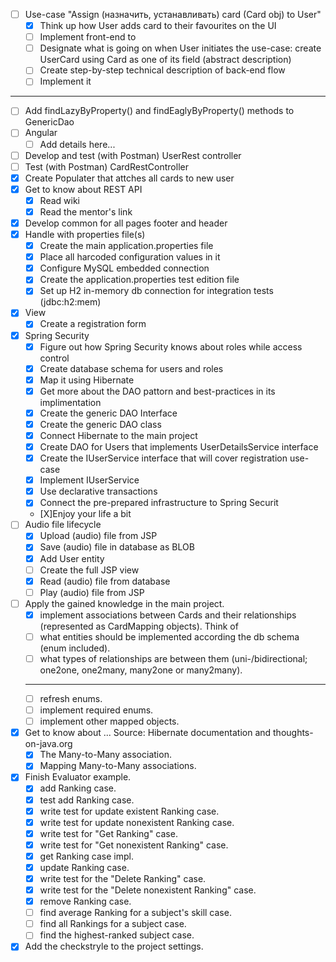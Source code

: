 - [ ] Use-case "Assign (назначить, устанавливать) card (Card obj) to User"
   - [X] Think up how User adds card to their favourites on the UI
   - [ ] Implement front-end to 
   - [ ] Designate what is going on when User initiates the use-case: create UserCard using Card as one of its field
   (abstract description)
   - [ ] Create step-by-step technical description of back-end flow
   - [ ] Implement it
-------
- [ ] Add findLazyByProperty() and findEaglyByProperty() methods to GenericDao
- [ ] Angular
   - [ ] Add details here...
- [ ] Develop and test (with Postman) UserRest controller
- [ ] Test (with Postman) CardRestController
- [X] Create Populater that attches all cards to new user 
- [X] Get to know about REST API
   - [X] Read wiki
   - [X] Read the mentor's link
- [X] Develop common for all pages footer and header 
- [X] Handle with properties file(s)
   - [X] Create the main application.properties file
   - [X] Place all harcoded configuration values in it
   - [X] Configure MySQL embedded connection
   - [X] Create the application.properties test edition file
   - [X] Set up H2 in-memory db connection for integration tests (jdbc:h2:mem)
- [X] View
   - [X] Create a registration form
- [X] Spring Security
   - [X] Figure out how Spring Security knows about roles while access control  
   - [X] Create database schema for users and roles
   - [X] Map it using Hibernate
   - [X] Get more about the DAO pattorn and best-practices in its implimentation
   - [X] Create the generic DAO Interface
   - [X] Create the generic DAO class
   - [X] Connect Hibernate to the main project
   - [X] Create DAO for Users that implements UserDetailsService interface
   - [X] Create the IUserService interface that will cover registration use-case
   - [X] Implement IUserService
   - [X] Use declarative transactions
   - [X] Connect the pre-prepared infrastructure to Spring Securit
   - [X]Enjoy your life a bit
- [ ] Audio file lifecycle
   - [X] Upload (audio) file from JSP
   - [X] Save (audio) file in database as BLOB
   - [X] Add User entity 
   - [ ] Create the full JSP view
   - [X] Read (audio) file from database
   - [ ] Play (audio) file from JSP
- [ ] Apply the gained knowledge in the main project.
   - [X] implement associations between Cards and their relationships (represented as CardMapping objects).
   Think of 
   - [ ] what entities should be implemented according the db schema (enum included).
   - [ ] what types of relationships are between them (uni-/bidirectional; one2one, one2many, many2one or many2many).
   -------
   - [ ] refresh enums.
   - [ ] implement required enums.
   - [ ] implement other mapped objects.
- [X] Get to know about ...
   Source: Hibernate documentation and thoughts-on-java.org
   - [X] The Many-to-Many association.
   - [X] Mapping Many-to-Many associations.
- [X] Finish Evaluator example.
   - [X] add Ranking case.
   - [X] test add Ranking case.
   - [X] write test for update existent Ranking case.
   - [X] write test for update nonexistent Ranking case.
   - [X] write test for "Get Ranking" case.
   - [X] write test for "Get nonexistent Ranking" case.
   - [X] get Ranking case impl.
   - [X] update Ranking case.
   - [X] write test for the "Delete Ranking" case.
   - [X] write test for the "Delete nonexistent Ranking" case.
   - [X] remove Ranking case.
   - [ ] find average Ranking for a subject's skill case.
   - [ ] find all Rankings for a subject case.
   - [ ] find the highest-ranked subject case.
- [X] Add the checkstryle to the project settings.
